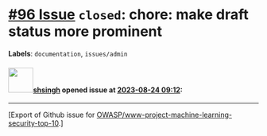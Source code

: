 # [\#96 Issue](https://github.com/OWASP/www-project-machine-learning-security-top-10/issues/96) `closed`: chore: make draft status more prominent
**Labels**: `documentation`, `issues/admin`


#### <img src="https://avatars.githubusercontent.com/u/412800?v=4" width="50">[shsingh](https://github.com/shsingh) opened issue at [2023-08-24 09:12](https://github.com/OWASP/www-project-machine-learning-security-top-10/issues/96):






-------------------------------------------------------------------------------



[Export of Github issue for [OWASP/www-project-machine-learning-security-top-10](https://github.com/OWASP/www-project-machine-learning-security-top-10).]
